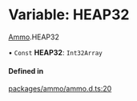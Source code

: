 # Variable: HEAP32

[Ammo](../modules/Ammo.md).HEAP32

• `Const` **HEAP32**: `Int32Array`

#### Defined in

[packages/ammo/ammo.d.ts:20](https://github.com/Orillusion/orillusion/blob/main/packages/ammo/ammo.d.ts#L20)
